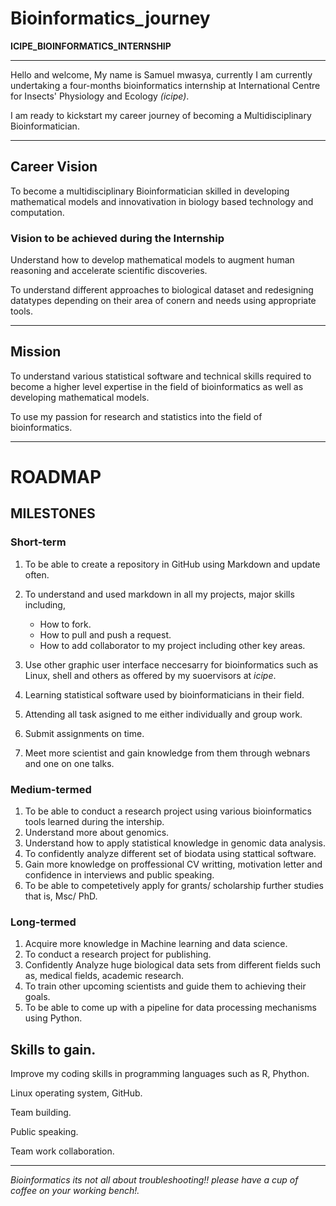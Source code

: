 
# Bioinformatics_journey
**ICIPE_BIOINFORMATICS_INTERNSHIP**
***

 Hello and welcome, 
 My name is Samuel mwasya, currently I am currently undertaking a four-months bioinformatics internship at International Centre for Insects' Physiology and Ecology *(icipe)*.
 
 I am ready to kickstart my career journey of becoming a Multidisciplinary Bioinformatician.
 
***
 
## Career Vision

To become a multidisciplinary Bioinformatician skilled in  developing mathematical models and innovativation in biology based technology and computation.

### Vision to be achieved during the Internship

Understand how to develop mathematical models to augment human reasoning and accelerate scientific discoveries.

To understand different approaches to biological dataset and redesigning datatypes depending on their area of conern and needs using appropriate tools.



***
## Mission
To understand various statistical software and technical skills required to become a higher level expertise in the field of  bioinformatics as well as developing mathematical models. 

To use my passion for research and statistics into the field of bioinformatics.


***
# ROADMAP
## MILESTONES

### Short-term 

1. To be able to create a repository in GitHub using Markdown and update often.
2. To understand and used markdown in all my projects, major skills including, 
    
   * How to fork.
   * How to pull and push a request.
   * How to add collaborator to my project including other key areas.

3. Use other graphic user interface neccesarry for bioinformatics such as Linux, shell and others as offered by my suoervisors at *icipe*.
4. Learning statistical software used by bioinformaticians in their field.
5. Attending all task asigned to me either individually and group work.
6. Submit assignments on time.
7. Meet more scientist and gain knowledge from them through webnars and one on one talks.

### Medium-termed
1. To be able to conduct a research project using various bioinformatics tools learned during the intership.
2. Understand more about genomics.
3. Understand how to apply statistical knowledge in genomic data analysis. 
4. To confidently analyze different set of biodata using stattical software.
5. Gain more knowledge on proffessional CV writting, motivation letter and confidence in interviews and public speaking.
6. To be able to  competetively apply for grants/ scholarship further studies that is, Msc/ PhD.

### Long-termed

1. Acquire more knowledge in Machine learning and data science.
2. To conduct a research project for publishing.
3. Confidently Analyze huge biological data sets from different fields such as, medical fields, academic research.
4. To train other upcoming scientists and guide them to achieving their goals.
5. To be able to come up with a pipeline for data processing mechanisms using Python.




   

## Skills to gain.

Improve my coding skills in programming languages such as R, Phython.

Linux operating system, GitHub.

Team building.

Public speaking.

Team work collaboration.



***
*Bioinformatics its not all about troubleshooting!! please have a cup of coffee on your working bench!.*


